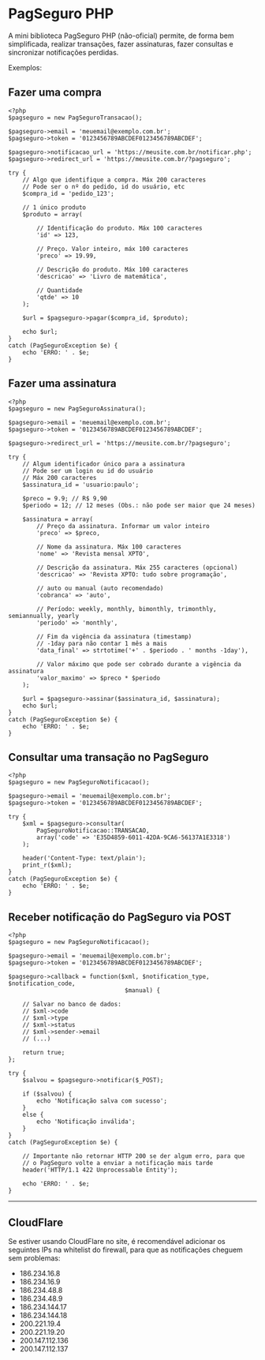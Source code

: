 # PagSeguro PHP

A mini biblioteca PagSeguro PHP (não-oficial) permite, de forma bem simplificada, realizar transações, fazer assinaturas, fazer consultas e sincronizar notificações perdidas.

Exemplos:

## Fazer uma compra

    <?php
    $pagseguro = new PagSeguroTransacao();

    $pagseguro->email = 'meuemail@exemplo.com.br';
    $pagseguro->token = '0123456789ABCDEF0123456789ABCDEF';

    $pagseguro->notificacao_url = 'https://meusite.com.br/notificar.php';
    $pagseguro->redirect_url = 'https://meusite.com.br/?pagseguro';

    try {
        // Algo que identifique a compra. Máx 200 caracteres
        // Pode ser o nº do pedido, id do usuário, etc
        $compra_id = 'pedido_123';

        // 1 único produto
        $produto = array(

            // Identificação do produto. Máx 100 caracteres
            'id' => 123,

            // Preço. Valor inteiro, máx 100 caracteres
            'preco' => 19.99,

            // Descrição do produto. Máx 100 caracteres
            'descricao' => 'Livro de matemática',

            // Quantidade
            'qtde' => 10
        );

        $url = $pagseguro->pagar($compra_id, $produto);

        echo $url;
    }
    catch (PagSeguroException $e) {
        echo 'ERRO: ' . $e;
    }

## Fazer uma assinatura

    <?php
    $pagseguro = new PagSeguroAssinatura();

    $pagseguro->email = 'meuemail@exemplo.com.br';
    $pagseguro->token = '0123456789ABCDEF0123456789ABCDEF';

    $pagseguro->redirect_url = 'https://meusite.com.br/?pagseguro';

    try {
        // Algum identificador único para a assinatura
        // Pode ser um login ou id do usuário
        // Máx 200 caracteres
        $assinatura_id = 'usuario:paulo';

        $preco = 9.9; // R$ 9,90
        $periodo = 12; // 12 meses (Obs.: não pode ser maior que 24 meses)

        $assinatura = array(
            // Preço da assinatura. Informar um valor inteiro
            'preco' => $preco,

            // Nome da assinatura. Máx 100 caracteres
            'nome' => 'Revista mensal XPTO',

            // Descrição da assinatura. Máx 255 caracteres (opcional)
            'descricao' => 'Revista XPTO: tudo sobre programação',

            // auto ou manual (auto recomendado)
            'cobranca' => 'auto',

            // Período: weekly, monthly, bimonthly, trimonthly, semiannually, yearly
            'periodo' => 'monthly',

            // Fim da vigência da assinatura (timestamp)
            // -1day para não contar 1 mês a mais
            'data_final' => strtotime('+' . $periodo . ' months -1day'),

            // Valor máximo que pode ser cobrado durante a vigência da assinatura
            'valor_maximo' => $preco * $periodo
        );

        $url = $pagseguro->assinar($assinatura_id, $assinatura);
        echo $url;
    }
    catch (PagSeguroException $e) {
        echo 'ERRO: ' . $e;
    }

## Consultar uma transação no PagSeguro

    <?php
    $pagseguro = new PagSeguroNotificacao();

    $pagseguro->email = 'meuemail@exemplo.com.br';
    $pagseguro->token = '0123456789ABCDEF0123456789ABCDEF';

    try {
        $xml = $pagseguro->consultar(
            PagSeguroNotificacao::TRANSACAO,
            array('code' => 'E35D4859-6011-42DA-9CA6-56137A1E3318')
        );

        header('Content-Type: text/plain');
        print_r($xml);
    }
    catch (PagSeguroException $e) {
        echo 'ERRO: ' . $e;
    }

## Receber notificação do PagSeguro via POST
    <?php
    $pagseguro = new PagSeguroNotificacao();

    $pagseguro->email = 'meuemail@exemplo.com.br';
    $pagseguro->token = '0123456789ABCDEF0123456789ABCDEF';

    $pagseguro->callback = function($xml, $notification_type, $notification_code,
                                     $manual) {

        // Salvar no banco de dados:
        // $xml->code
        // $xml->type
        // $xml->status
        // $xml->sender->email
        // (...)

        return true;
    };

    try {
        $salvou = $pagseguro->notificar($_POST);

        if ($salvou) {
            echo 'Notificação salva com sucesso';
        }
        else {
            echo 'Notificação inválida';
        }
    }
    catch (PagSeguroException $e) {

        // Importante não retornar HTTP 200 se der algum erro, para que
        // o PagSeguro volte a enviar a notificação mais tarde
        header('HTTP/1.1 422 Unprocessable Entity');

        echo 'ERRO: ' . $e;
    }


---------------

## CloudFlare

Se estiver usando CloudFlare no site, é recomendável adicionar os seguintes IPs na whitelist do firewall, para que as notificações cheguem sem problemas:

- 186.234.16.8
- 186.234.16.9
- 186.234.48.8
- 186.234.48.9
- 186.234.144.17
- 186.234.144.18
- 200.221.19.4
- 200.221.19.20
- 200.147.112.136
- 200.147.112.137


